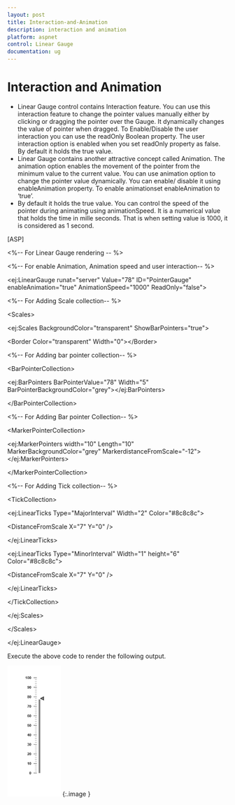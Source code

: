 ```yaml
---
layout: post
title: Interaction-and-Animation
description: interaction and animation
platform: aspnet
control: Linear Gauge
documentation: ug
---
```


# Interaction and Animation

* Linear Gauge control contains Interaction feature. You can use this interaction feature to change the pointer values manually either by clicking or dragging the pointer over the Gauge. It dynamically changes the value of pointer when dragged. To Enable/Disable the user interaction you can use the readOnly Boolean property. The user interaction option is enabled when you set readOnly property as false. By default it holds the true value.
* Linear Gauge contains another attractive concept called Animation. The animation option enables the movement of the pointer from the minimum value to the current value. You can use animation option to change the pointer value dynamically. You can enable/ disable it using enableAnimation property. To enable animationset enableAnimation to ‘true’. 
* By default it holds the true value. You can control the speed of the pointer during animating using animationSpeed. It is a numerical value that holds the time in mille seconds. That is when setting value is 1000, it is considered as 1 second.



[ASP]

&lt;%-- For Linear Gauge rendering -- %&gt;

&lt;%-- For enable Animation, Animation speed and user interaction-- %&gt;

&lt;ej:LinearGauge runat="server" Value="78" ID="PointerGauge"  enableAnimation="true" AnimationSpeed="1000" ReadOnly="false"&gt;

&lt;%-- For Adding Scale collection-- %&gt;

&lt;Scales&gt;

&lt;ej:Scales BackgroundColor="transparent" ShowBarPointers="true"&gt;

&lt;Border Color="transparent" Width="0"&gt;&lt;/Border&gt;

&lt;%-- For Adding bar pointer collection-- %&gt;

&lt;BarPointerCollection&gt;

&lt;ej:BarPointers BarPointerValue="78" Width="5" BarPointerBackgroundColor="grey"&gt;&lt;/ej:BarPointers&gt;

&lt;/BarPointerCollection&gt;

&lt;%-- For Adding Bar pointer Collection-- %&gt;

&lt;MarkerPointerCollection&gt;

&lt;ej:MarkerPointers width="10" Length="10"  MarkerBackgroundColor="grey" MarkerdistanceFromScale="-12"&gt;&lt;/ej:MarkerPointers&gt;

&lt;/MarkerPointerCollection&gt;

&lt;%-- For Adding Tick collection-- %&gt;

&lt;TickCollection&gt;

&lt;ej:LinearTicks Type="MajorInterval" Width="2" Color="#8c8c8c"&gt;

&lt;DistanceFromScale X="7" Y="0" /&gt;

&lt;/ej:LinearTicks&gt;

&lt;ej:LinearTicks Type="MinorInterval" Width="1" height="6" Color="#8c8c8c"&gt;

&lt;DistanceFromScale X="7" Y="0" /&gt;

&lt;/ej:LinearTicks&gt;

&lt;/TickCollection&gt;

&lt;/ej:Scales&gt;

&lt;/Scales&gt;

&lt;/ej:LinearGauge&gt;



Execute the above code to render the following output.

![](Interaction-and-Animation_images/Interaction-and-Animation_img1.png)
{:.image }


